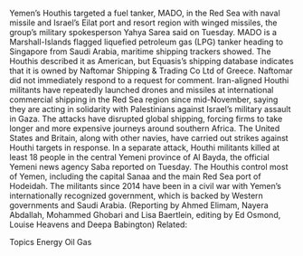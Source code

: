 Yemen’s Houthis targeted a fuel tanker, MADO, in the Red Sea with naval missile and Israel’s Eilat port and resort region with winged missiles, the group’s military spokesperson Yahya Sarea said on Tuesday.
MADO is a Marshall-Islands flagged liquefied petroleum gas (LPG) tanker heading to Singapore from Saudi Arabia, maritime shipping trackers showed. The Houthis described it as American, but Equasis’s shipping database indicates that it is owned by Naftomar Shipping & Trading Co Ltd of Greece. Naftomar did not immediately respond to a request for comment.
Iran-aligned Houthi militants have repeatedly launched drones and missiles at international commercial shipping in the Red Sea region since mid-November, saying they are acting in solidarity with Palestinians against Israel’s military assault in Gaza.
The attacks have disrupted global shipping, forcing firms to take longer and more expensive journeys around southern Africa.
The United States and Britain, along with other navies, have carried out strikes against Houthi targets in response.
In a separate attack, Houthi militants killed at least 18 people in the central Yemeni province of Al Bayda, the official Yemeni news agency Saba reported on Tuesday.
The Houthis control most of Yemen, including the capital Sanaa and the main Red Sea port of Hodeidah. The militants since 2014 have been in a civil war with Yemen’s internationally recognized government, which is backed by Western governments and Saudi Arabia.
(Reporting by Ahmed Elimam, Nayera Abdallah, Mohammed Ghobari and Lisa Baertlein, editing by Ed Osmond, Louise Heavens and Deepa Babington)
Related:

Topics
Energy
Oil Gas
